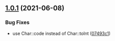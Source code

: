 ## [1.0.1](https://github.com/DerYeger/gramofo-backend/compare/v1.0.0...v1.0.1) (2021-06-08)


### Bug Fixes

* use Char::code instead of Char::toInt ([07493c1](https://github.com/DerYeger/gramofo-backend/commit/07493c126f1b6a422f9c07693006b5ca148ce7bb))
